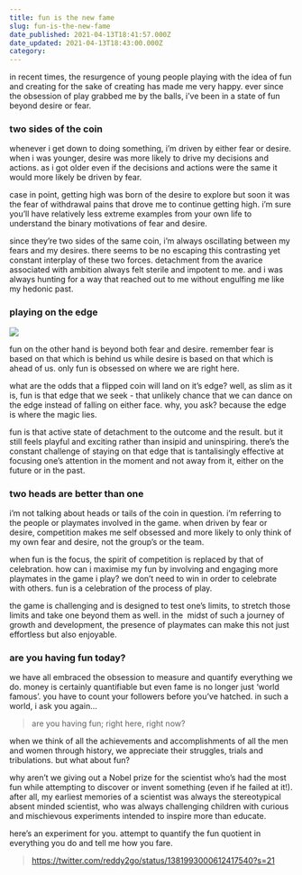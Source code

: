 ```yaml
---
title: fun is the new fame
slug: fun-is-the-new-fame
date_published: 2021-04-13T18:41:57.000Z
date_updated: 2021-04-13T18:43:00.000Z
category: 
---
```

in recent times, the resurgence of young people playing with the idea of fun and creating for the sake of creating has made me very happy. ever since the obsession of play grabbed me by the balls, i’ve been in a state of fun beyond desire or fear.

### two sides of the coin
whenever i get down to doing something, i’m driven by either fear or desire. when i was younger, desire was more likely to drive my decisions and actions. as i got older even if the decisions and actions were the same it would more likely be driven by fear.

case in point, getting high was born of the desire to explore but soon it was the fear of withdrawal pains that drove me to continue getting high. i’m sure you’ll have relatively less extreme examples from your own life to understand the binary motivations of fear and desire.

since they’re two sides of the same coin, i’m always oscillating between my fears and my desires. there seems to be no escaping this contrasting yet constant interplay of these two forces. detachment from the avarice associated with ambition always felt sterile and impotent to me. and i was always hunting for a way that reached out to me without engulfing me like my hedonic past.

### playing on the edge
![](https://images.unsplash.com/photo-1584111679018-5c24cbd563cd?crop=entropy&amp;cs=tinysrgb&amp;fit=max&amp;fm=jpg&amp;ixid=MnwxNDIyNzR8MHwxfHNlYXJjaHwxNHx8Y29pbiUyMGVkZ2V8ZW58MHx8fHwxNjE4MzMwNTQ4&amp;ixlib=rb-1.2.1&amp;q=80&amp;w=1080)

fun on the other hand is beyond both fear and desire. remember fear is based on that which is behind us while desire is based on that which is ahead of us. only fun is obsessed on where we are right here.

what are the odds that a flipped coin will land on it’s edge? well, as slim as it is, fun is that edge that we seek - that unlikely chance that we can dance on the edge instead of falling on either face. why, you ask? because the edge is where the magic lies.

fun is that active state of detachment to the outcome and the result. but it still feels playful and exciting rather than insipid and uninspiring. there’s the constant challenge of staying on that edge that is tantalisingly effective at focusing one’s attention in the moment and not away from it, either on the future or in the past.

### two heads are better than one
i’m not talking about heads or tails of the coin in question. i’m referring to the people or playmates involved in the game. when driven by fear or desire, competition makes me self obsessed and more likely to only think of my own fear and desire, not the group’s or the team.

when fun is the focus, the spirit of competition is replaced by that of celebration. how can i maximise my fun by involving and engaging more playmates in the game i play? we don’t need to win in order to celebrate with others. fun is a celebration of the process of play.

the game is challenging and is designed to test one’s limits, to stretch those limits and take one beyond them as well. in the  midst of such a journey of growth and development, the presence of playmates can make this not just effortless but also enjoyable.

### are you having fun today?
we have all embraced the obsession to measure and quantify everything we do. money is certainly quantifiable but even fame is no longer just ‘world famous’. you have to count your followers before you’ve hatched. in such a world, i ask you again…

> are you having fun; right here, right now?

when we think of all the achievements and accomplishments of all the men and women through history, we appreciate their struggles, trials and tribulations. but what about fun?

why aren’t we giving out a Nobel prize for the scientist who’s had the most fun while attempting to discover or invent something (even if he failed at it!). after all, my earliest memories of a scientist was always the stereotypical absent minded scientist, who was always challenging children with curious and mischievous experiments intended to inspire more than educate.

here’s an experiment for you. attempt to quantify the fun quotient in everything you do and tell me how you fare.

> https://twitter.com/reddy2go/status/1381993000612417540?s=21
